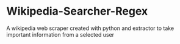# Wikipedia-Searcher-Regex
A wikipedia web scraper created with python and extractor to take important information from a selected user
